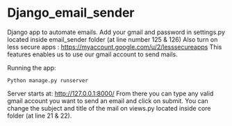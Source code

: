 # Django_email_sender
Django app to automate emails.
Add your gmail and password in settings.py located inside email_sender folder (at line number 125 & 126)
Also turn on less secure apps : https://myaccount.google.com/u/2/lesssecureapps 
This features enables us to use our gmail account to send mails.

Running the app:
``` 
Python manage.py runserver
```
Server starts at: http://127.0.0.1:8000/ From there you can type any valid gmail account you want to send an email and click on submit.
You can change the subject and title of the mail on views.py located inside core folder (at line 21 & 22).
